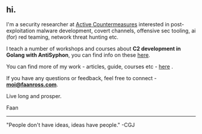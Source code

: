 ## hi.

I'm a security researcher at [Active Countermeasures](https://www.activecountermeasures.com) interested in post-exploitation malware development, covert channels, offensive sec tooling, ai (for) red teaming, network threat hunting etc.

I teach a number of workshops and courses about **C2 development in Golang with AntiSyphon**, you can find info on these [here](https://www.antisyphontraining.com/instructor/faan-ross/).

You can find more of my work - articles, guide, courses etc - [here](https://faanross.com) . 

If you have any questions or feedback, feel free to connect - **moi@faanross.com**. 

Live long and prosper.

Faan

___

"People don't have ideas, ideas have people." -CGJ
